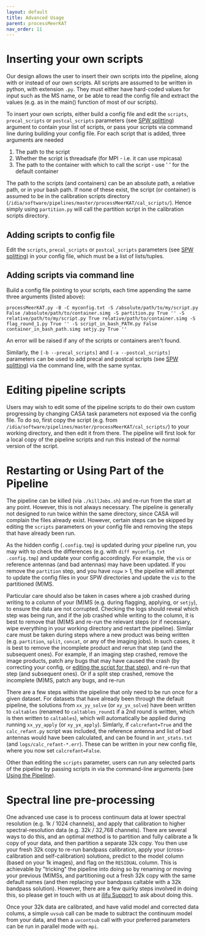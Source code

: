 ```yaml
---
layout: default
title: Advanced Usage
parent: processMeerKAT
nav_order: 11
---
```


# Inserting your own scripts

Our design allows the user to insert their own scripts into the pipeline, along with or instead of our own scripts. All scripts are assumed to be written in python, with extension `.py`. They must either have hard-coded values for input such as the MS name, or be able to read the config file and extract the values (e.g. as in the main() function of most of our scripts).

To insert your own scripts, either build a config file and edit the `scripts`, `precal_scripts` or `postcal_scripts` parameters (see [SPW splitting](/docs/processMeerKAT/using-the-pipeline#spw-splitting)) argument to contain your list of scripts, or pass your scripts via command line during building your config file. For each script that is added, three arguments are needed

1. The path to the script
2. Whether the script is threadsafe (for MPI - i.e. it can use mpicasa)
3. The path to the container with which to call the script - use ' ' for the default container

The path to the scripts (and containers) can be an absolute path, a relative path, or in your bash path. If none of these exist, the script (or container) is assumed to be in the calibration scripts directory (`/idia/software/pipelines/master/processMeerKAT/cal_scripts/`). Hence simply using `partition.py` will call the partition script in the calibration scripts directory.

## Adding scripts to config file

Edit the `scripts`, `precal_scripts` or `postcal_scripts` parameters (see [SPW splitting](/docs/processMeerKAT/using-the-pipeline#spw-splitting)) in your config file, which must be a list of lists/tuples.

## Adding scripts via command line

Build a config file pointing to your scripts, each time appending the same three arguments (listed above):

```processMeerKAT.py -B -C myconfig.txt -S /absolute/path/to/my/script.py False /absolute/path/to/container.simg -S partition.py True '' -S relative/path/to/my/script.py True relative/path/to/container.simg -S flag_round_1.py True '' -S script_in_bash_PATH.py False container_in_bash_path.simg setjy.py True ''```

An error will be raised if any of the scripts or containers aren't found.

Similarly, the `[-b --precal_scripts]` and `[-a --postcal_scripts]` parameters can be used to add precal and postcal scripts (see [SPW splitting](/docs/processMeerKAT/using-the-pipeline#spw-splitting)) via the command line, with the same syntax.

# Editing pipeline scripts

Users may wish to edit some of the pipeline scripts to do their own custom progressing by changing CASA task parameters not exposed via the config file. To do so, first copy the script (e.g. from `/idia/software/pipelines/master/processMeerKAT/cal_scripts/`) to your working directory, and then edit it from there. The pipeline will first look for a local copy of the pipeline scripts and run this instead of the normal version of the script.

<!-- If you can't find the script, type `which processMeerKAT.py` into your terminal, and then search in the same directory (e.g. `which `) -->


# Restarting or Using Part of the Pipeline

The pipeline can be killed (via `./killJobs.sh`) and re-run from the start at any point. However, this is not always necessary. The pipeline is generally not designed to run twice within the same directory, since CASA will complain the files already exist. However, certain steps can be skipped by editing the `scripts` parameters on your config file and removing the steps that have already been run.

As the hidden config (`.config.tmp`) is updated during your pipeline run, you may with to check the differences (e.g. with `diff myconfig.txt .config.tmp`) and update your config accordingly. For example, the `vis` or reference antennas (and bad antennas) may have been updated. If you remove the `partition` step, and you have `nspw` > 1, the pipeline will attempt to update the config files in your SPW directories and update the `vis` to the partitioned (M)MS.

Particular care should also be taken in cases where a job crashed during writing to a column of your (M)MS (e.g. during flagging, applying, or `setjy`), to ensure the data are not corrupted. Checking the logs should reveal which step was being run, and if the job crashed while writing to the column, it is best to remove that (M)MS and re-run the relevant steps (or if necessary, wipe everything in your working directory and restart the pipeline). Similar care must be taken during steps where a new product was being written (e.g. `partition`, `split`, `concat`, or any of the imaging jobs). In such cases, it is best to remove the incomplete product and rerun that step (and the subsequent ones). For example, if an imaging step crashed, remove the image products, patch any bugs that may have caused the crash (by correcting your config, or [editing the script for that step](#editing-pipeline-scripts)), and re-run that step (and subsequent ones). Or if a split step crashed, remove the incomplete (M)MS, patch any bugs, and re-run

There are a few steps within the pipeline that only need to be run once for a given dataset. For datasets that have already been through the default pipeline, the solutions from `xx_yy_solve` (or `xy_yx_solve`) have been written to `caltables` (renamed to `caltables_round1` if a 2nd round is written, which is then written to `caltables`), which will automatically be applied during running `xx_yy_apply` (or `xy_yx_apply`). Simlarly, if `calcrefant=True` and the `calc_refant.py` script was included, the reference antenna and list of bad antennas would have been calculated, and can be found in `ant_stats.txt` (and `logs/calc_refant-*.err`). These can be written in your new config file, where you now set `calcrefant=False`.

Other than editing the `scripts` parameter, users can run any selected parts of the pipeline by passing scripts in via the command-line arguments (see [Using the Pipeline](/docs/processMeerKAT/using-the-pipeline#inserting-your-own-scripts)).

# Spectral line pre-processing

One advanced use case is to process continuum data at lower spectral resolution (e.g. 1k / 1024 channels), and apply that calibration to higher spectral-resolution data (e.g. 32k / 32,768 channels). There are several ways to do this, and an optimal method is to partition and fully calibrate a 1k copy of your data, and then partition a separate 32k copy. You then use your fresh 32k copy to re-run bandpass calibration, apply your (cross-calibration and self-calibration) solutions, predict to the model column (based on your 1k images), and flag on the `RESIDUAL` column. This is achievable by "tricking" the pipeline into doing so by renaming or moving your previous (M)MSs, and partitioning out a fresh 32k copy with the same default names (and then replacing your bandpass caltable with a 32k bandpass solution). However, there are a few quirky steps involved in doing this, so please get in touch with us at [ilifu Support](mailto:support@ilifu.ac.za) to ask about doing this.

Once your 32k data are calibrated, and have valid model and corrected data colums, a simple `uvsub` call can be made to subtract the continuum model from your data, and then a `uvcontsub` call with your preferred parameters can be run in parallel mode with `mpi`.
